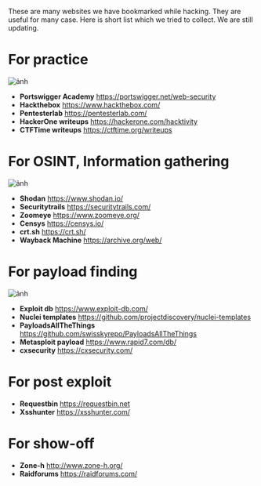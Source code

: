These are many websites we have bookmarked while hacking. They are useful for many case. Here is short list which we tried to collect. We are still updating.

# For practice

![ảnh](https://user-images.githubusercontent.com/10446854/166159224-c287b3bb-d827-430e-8262-29909f2c2bf9.png)

* **Portswigger Academy** https://portswigger.net/web-security
* **Hackthebox** https://www.hackthebox.com/
* **Pentesterlab** https://pentesterlab.com/
* **HackerOne writeups** https://hackerone.com/hacktivity
* **CTFTime writeups** https://ctftime.org/writeups

# For OSINT, Information gathering

![ảnh](https://user-images.githubusercontent.com/10446854/166159256-82a9792e-ce06-4cc5-b9c2-ece8a6ab24dc.png)

* **Shodan** https://www.shodan.io/
* **Securitytrails** https://securitytrails.com/
* **Zoomeye** https://www.zoomeye.org/
* **Censys** https://censys.io/
* **crt.sh** https://crt.sh/
* **Wayback Machine** https://archive.org/web/

# For payload finding

![ảnh](https://user-images.githubusercontent.com/10446854/166159281-ca923d60-633e-4df0-8651-9096721d44b8.png)

* **Exploit db** https://www.exploit-db.com/
* **Nuclei templates** https://github.com/projectdiscovery/nuclei-templates
* **PayloadsAllTheThings** https://github.com/swisskyrepo/PayloadsAllTheThings
* **Metasploit payload** https://www.rapid7.com/db/
* **cxsecurity** https://cxsecurity.com/

# For post exploit
* **Requestbin** https://requestbin.net
* **Xsshunter** https://xsshunter.com/

# For show-off
* **Zone-h** http://www.zone-h.org/
* **Raidforums** https://raidforums.com/
